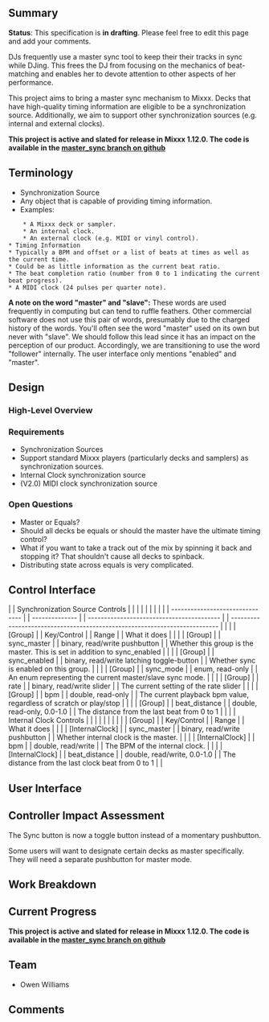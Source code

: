 ## Summary

**Status**: This specification is **in drafting**. Please feel free to
edit this page and add your comments.

DJs frequently use a master sync tool to keep their their tracks in sync
while DJing. This frees the DJ from focusing on the mechanics of
beat-matching and enables her to devote attention to other aspects of
her performance.

This project aims to bring a master sync mechanism to Mixxx. Decks that
have high-quality timing information are eligible to be a
synchronization source. Additionally, we aim to support other
synchronization sources (e.g. internal and external clocks).

**This project is active and slated for release in Mixxx 1.12.0. The
code is available in the [master\_sync branch on
github](https://github.com/mixxxdj/mixxx/tree/master_sync)**

## Terminology

  - Synchronization Source
  - Any object that is capable of providing timing information.
  - Examples:

<!-- end list -->

``` 
    * A Mixxx deck or sampler.
    * An internal clock.
    * An external clock (e.g. MIDI or vinyl control).
* Timing Information
* Typically a BPM and offset or a list of beats at times as well as the current time. 
* Could be as little information as the current beat ratio. 
* The beat completion ratio (number from 0 to 1 indicating the current beat progress).
* A MIDI clock (24 pulses per quarter note).
```

**A note on the word "master" and "slave":** These words are used
frequently in computing but can tend to ruffle feathers. Other
commercial software does not use this pair of words, presumably due to
the charged history of the words. You'll often see the word "master"
used on its own but never with "slave". We should follow this lead since
it has an impact on the perception of our product. Accordingly, we are
transitioning to use the word "follower" internally. The user interface
only mentions "enabled" and "master".

## Design

### High-Level Overview

### Requirements

  - Synchronization Sources
  - Support standard Mixxx players (particularly decks and samplers) as
    synchronization sources.
  - Internal Clock synchronization source
  - (V2.0) MIDI clock synchronization source

### Open Questions

  - Master or Equals?
  - Should all decks be equals or should the master have the ultimate
    timing control?
  - What if you want to take a track out of the mix by spinning it back
    and stopping it? That shouldn't cause all decks to spinback. 
  - Distributing state across equals is very complicated.

## Control Interface

|  | Synchronization Source Controls |  |                |  |                                           |  |                                                                            |  |
|  | ------------------------------- |  | -------------- |  | ----------------------------------------- |  | -------------------------------------------------------------------------- |  |
|  | \[Group\]                       |  | Key/Control    |  | Range                                     |  | What it does                                                               |  |
|  | \[Group\]                       |  | sync\_master   |  | binary, read/write pushbutton             |  | Whether this group is the master. This is set in addition to sync\_enabled |  |
|  | \[Group\]                       |  | sync\_enabled  |  | binary, read/write latching toggle-button |  | Whether sync is enabled on this group.                                     |  |
|  | \[Group\]                       |  | sync\_mode     |  | enum, read-only                           |  | An enum representing the current master/slave sync mode.                   |  |
|  | \[Group\]                       |  | rate           |  | binary, read/write slider                 |  | The current setting of the rate slider                                     |  |
|  | \[Group\]                       |  | bpm            |  | double, read-only                         |  | The current playback bpm value, regardless of scratch or play/stop         |  |
|  | \[Group\]                       |  | beat\_distance |  | double, read-only, 0.0-1.0                |  | The distance from the last beat from 0 to 1                                |  |
|  | Internal Clock Controls         |  |                |  |                                           |  |                                                                            |  |
|  | \[Group\]                       |  | Key/Control    |  | Range                                     |  | What it does                                                               |  |
|  | \[InternalClock\]               |  | sync\_master   |  | binary, read/write pushbutton             |  | Whether internal clock is the master.                                      |  |
|  | \[InternalClock\]               |  | bpm            |  | double, read/write                        |  | The BPM of the internal clock.                                             |  |
|  | \[InternalClock\]               |  | beat\_distance |  | double, read/write, 0.0-1.0               |  | The distance from the last clock beat from 0 to 1                          |  |

## User Interface

## Controller Impact Assessment

The Sync button is now a toggle button instead of a momentary
pushbutton.

Some users will want to designate certain decks as master specifically.
They will need a separate pushbutton for master mode.

## Work Breakdown

## Current Progress

**This project is active and slated for release in Mixxx 1.12.0. The
code is available in the [master\_sync branch on
github](https://github.com/mixxxdj/mixxx/tree/master_sync)**

## Team

  - Owen Williams

## Comments
